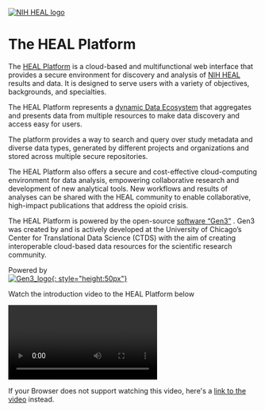 <!-- ---
hide:
  - navigation
  - toc
--- -->

<!-- <style>
  .md-typeset h1,
  .md-content__button {
    display: none;
  }
</style> -->

[![NIH HEAL logo](img/NIH_HEAL_header.jpg)](https://healdata.org/)

# The HEAL Platform

The [HEAL Platform](https://healdata.org/) is a cloud-based and multifunctional web interface that provides a secure environment for discovery and analysis of [NIH HEAL](https://heal.nih.gov/) results and data. It is designed to serve users with a variety of objectives, backgrounds, and specialties.

The HEAL Platform represents a [dynamic Data Ecosystem](https://heal.nih.gov/about/heal-data-ecosystem) that aggregates and presents data from multiple resources to make data discovery and access easy for users.

The platform provides a way to search and query over study metadata and diverse data types, generated by different projects and organizations and stored across multiple secure repositories.

The HEAL Platform also offers a secure and cost-effective cloud-computing environment for data analysis, empowering collaborative research and development of new analytical tools. New workflows and results of analyses can be shared with the HEAL community to enable collaborative, high-impact publications that address the opioid crisis.

The HEAL Platform is powered by the open-source [software “Gen3”](https://ctds.uchicago.edu/gen3) . Gen3 was created by and is actively developed at the University of Chicago’s Center for Translational Data Science (CTDS) with the aim of creating interoperable cloud-based data resources for the scientific research community.

Powered by  
[![Gen3_logo](img/gen3.png){: style="height:50px"}](https://ctds.uchicago.edu/gen3)

Watch the introduction video to the HEAL Platform below

![type:video](videos/HEAL_UI_Demo_July_2021.mp4)
  
If your Browser does not support watching this video, here's a [link to the video](videos/HEAL_UI_Demo_July_2021.mp4) instead.
